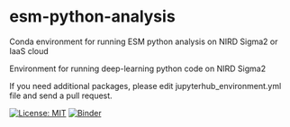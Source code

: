 # esm-python-analysis
Conda environment for running ESM python analysis on NIRD Sigma2 or IaaS cloud

Environment for running deep-learning python code on NIRD Sigma2

If you need additional packages, please edit jupyterhub_environment.yml file and send a pull request.



[![License: MIT](https://img.shields.io/badge/License-MIT-yellow.svg)](https://opensource.org/licenses/MIT)
[![Binder](https://mybinder.org/badge_logo.svg)](https://mybinder.org/v2/gh/NordicESMhub/esm-python-analysis/master)

